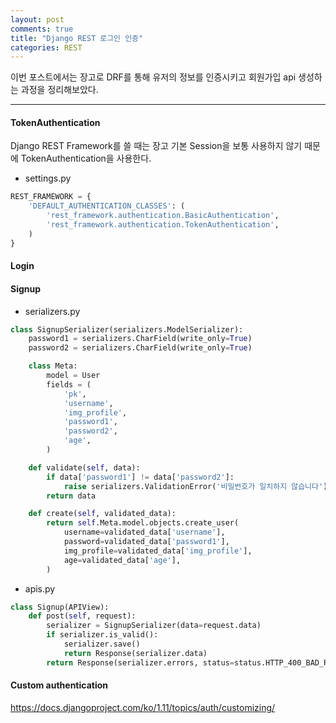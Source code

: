 ```yaml
---
layout: post
comments: true
title: "Django REST 로그인 인증"
categories: REST
---
```


이번 포스트에서는 장고로 DRF를 통해 유저의 정보를 인증시키고 회원가입 api 생성하는 과정을 정리해보았다.

---

#### TokenAuthentication

Django REST Framework를 쓸 때는 장고 기본 Session을 보통 사용하지 않기 때문에 TokenAuthentication을 사용한다.

- settings.py

```python
REST_FRAMEWORK = {
    'DEFAULT_AUTHENTICATION_CLASSES': (
        'rest_framework.authentication.BasicAuthentication',
        'rest_framework.authentication.TokenAuthentication',
    )
}
```



#### Login





#### Signup

- serializers.py

```python
class SignupSerializer(serializers.ModelSerializer):
    password1 = serializers.CharField(write_only=True)
    password2 = serializers.CharField(write_only=True)

    class Meta:
        model = User
        fields = (
            'pk',
            'username',
            'img_profile',
            'password1',
            'password2',
            'age',
        )

    def validate(self, data):
        if data['password1'] != data['password2']:
            raise serializers.ValidationError('비밀번호가 일치하지 않습니다')
        return data

    def create(self, validated_data):
        return self.Meta.model.objects.create_user(
            username=validated_data['username'],
            password=validated_data['password1'],
            img_profile=validated_data['img_profile'],
            age=validated_data['age'],
        )
```



-  apis.py

```python
class Signup(APIView):
    def post(self, request):
        serializer = SignupSerializer(data=request.data)
        if serializer.is_valid():
            serializer.save()
            return Response(serializer.data)
        return Response(serializer.errors, status=status.HTTP_400_BAD_REQUEST)
```



#### Custom authentication

https://docs.djangoproject.com/ko/1.11/topics/auth/customizing/

